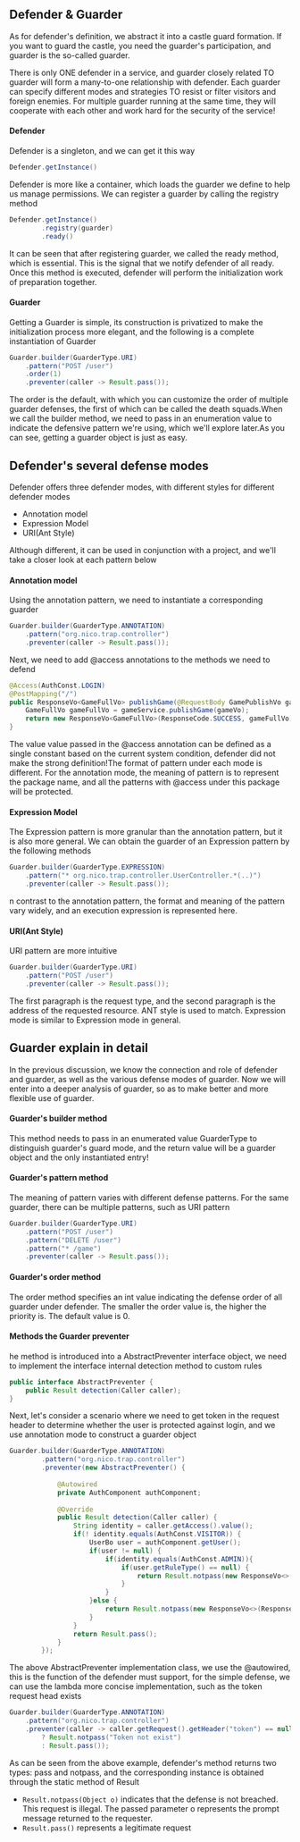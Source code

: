 ## Defender & Guarder
As for defender's definition, we abstract it into a castle guard formation. If you want to guard the castle, you need the guarder's participation, and guarder is the so-called guarder.

There is only ONE defender in a service, and guarder closely related TO guarder will form a many-to-one relationship with defender. Each guarder can specify different modes and strategies TO resist or filter visitors and foreign enemies. For multiple guarder running at the same time, they will cooperate with each other and work hard for the security of the service!
#### Defender
Defender is a singleton, and we can get it this way
```java
Defender.getInstance()
```
Defender is more like a container, which loads the guarder we define to help us manage permissions. We can register a guarder by calling the registry method
```java
Defender.getInstance()
        .registry(guarder)
        .ready()
```
It can be seen that after registering guarder, we called the ready method, which is essential. This is the signal that we notify defender of all ready. Once this method is executed, defender will perform the initialization work of preparation together.
#### Guarder
Getting a Guarder is simple, its construction is privatized to make the initialization process more elegant, and the following is a complete instantiation of Guarder
```java
Guarder.builder(GuarderType.URI)
    .pattern("POST /user")
    .order(1)
    .preventer(caller -> Result.pass());
```
The order is the default, with which you can customize the order of multiple guarder defenses, the first of which can be called the death squads.When we call the builder method, we need to pass in an enumeration value to indicate the defensive pattern we're using, which we'll explore later.As you can see, getting a guarder object is just as easy.

## Defender's several defense modes
Defender offers three defender modes, with different styles for different defender modes
 - Annotation model
 - Expression Model
 - URI(Ant Style)

Although different, it can be used in conjunction with a project, and we'll take a closer look at each pattern below
#### Annotation model
Using the annotation pattern, we need to instantiate a corresponding guarder
```java
Guarder.builder(GuarderType.ANNOTATION)
    .pattern("org.nico.trap.controller")
    .preventer(caller -> Result.pass());
```
Next, we need to add @access annotations to the methods we need to defend
```java
@Access(AuthConst.LOGIN)
@PostMapping("/")
public ResponseVo<GameFullVo> publishGame(@RequestBody GamePublishVo gameVo) throws TrapException{
	GameFullVo gameFullVo = gameService.publishGame(gameVo);
	return new ResponseVo<GameFullVo>(ResponseCode.SUCCESS, gameFullVo);
}
```
The value value passed in the @access annotation can be defined as a single constant based on the current system condition, defender did not make the strong definition!The format of pattern under each mode is different. For the annotation mode, the meaning of pattern is to represent the package name, and all the patterns with @access under this package will be protected.
#### Expression Model
The Expression pattern is more granular than the annotation pattern, but it is also more general. We can obtain the guarder of an Expression pattern by the following methods
```java
Guarder.builder(GuarderType.EXPRESSION)
    .pattern("* org.nico.trap.controller.UserController.*(..)")
    .preventer(caller -> Result.pass());
```
n contrast to the annotation pattern, the format and meaning of the pattern vary widely, and an execution expression is represented here.
#### URI(Ant Style)
URI pattern are more intuitive
```java
Guarder.builder(GuarderType.URI)
	.pattern("POST /user")
	.preventer(caller -> Result.pass());
```
The first paragraph is the request type, and the second paragraph is the address of the requested resource. ANT style is used to match. Expression mode is similar to Expression mode in general.
## Guarder explain in detail 
In the previous discussion, we know the connection and role of defender and guarder, as well as the various defense modes of guarder. Now we will enter into a deeper analysis of guarder, so as to make better and more flexible use of guarder.
#### Guarder's builder method
This method needs to pass in an enumerated value GuarderType to distinguish guarder's guard mode, and the return value will be a guarder object and the only instantiated entry!
#### Guarder's pattern method
The meaning of pattern varies with different defense patterns. For the same guarder, there can be multiple patterns, such as URI pattern
```java
Guarder.builder(GuarderType.URI)
	.pattern("POST /user")
	.pattern("DELETE /user")
	.pattern("* /game")
	.preventer(caller -> Result.pass());
```
#### Guarder's order method
The order method specifies an int value indicating the defense order of all guarder under defender. The smaller the order value is, the higher the priority is. The default value is 0.
#### Methods the Guarder preventer
he method is introduced into a AbstractPreventer interface object, we need to implement the interface internal detection method to custom rules
```java
public interface AbstractPreventer {
	public Result detection(Caller caller);
}
```
Next, let's consider a scenario where we need to get token in the request header to determine whether the user is protected against login, and we use annotation mode to construct a guarder object
```java
Guarder.builder(GuarderType.ANNOTATION)
		.pattern("org.nico.trap.controller")
		.preventer(new AbstractPreventer() {
			
			@Autowired
			private AuthComponent authComponent;
			
			@Override
			public Result detection(Caller caller) {
				String identity = caller.getAccess().value();
				if(! identity.equals(AuthConst.VISITOR)) {
					UserBo user = authComponent.getUser();
					if(user != null) {
						if(identity.equals(AuthConst.ADMIN)){
							if(user.getRuleType() == null) {
								return Result.notpass(new ResponseVo<>(ResponseCode.ERROR_ON_USER_IDENTITY_MISMATCH));
							}
						}
					}else {
						return Result.notpass(new ResponseVo<>(ResponseCode.ERROR_ON_LOGIN_INVALID));
					}
				}
				return Result.pass();
			}
		});
```
The above AbstractPreventer implementation class, we use the @autowired, this is the function of the defender must support, for the simple defense, we can use the lambda more concise implementation, such as the token request head exists
```java
Guarder.builder(GuarderType.ANNOTATION)
	.pattern("org.nico.trap.controller")
	.preventer(caller -> caller.getRequest().getHeader("token") == null
		? Result.notpass("Token not exist")
		: Result.pass());
```
As can be seen from the above example, defender's method returns two types: pass and notpass, and the corresponding instance is obtained through the static method of Result
 - ``Result.notpass(Object o)`` indicates that the defense is not breached. This request is illegal. The passed parameter o represents the prompt message returned to the requester.
 - ``Result.pass()`` represents a legitimate request


